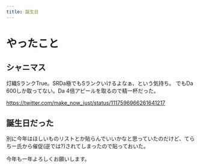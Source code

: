 ```yaml
---
title: 誕生日
---
```


# やったこと

## シャニマス

灯織SランクTrue。SRDa極でもSランクいけるよなぁ、という気持ち。
でもDa 600しか取ってない。Da 4倍アピールを取るので精一杯だった。

https://twitter.com/make_now_just/status/1117596966261641217

## 誕生日だった

別に今年はほしいものリストとか貼らんでいいかなと思っていたのだけど、てらちー氏から催促(逆では?)されてしまったので貼っておいた。

今年も一年よろしくお願いします。
